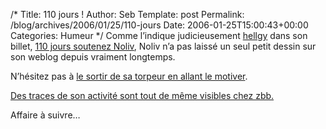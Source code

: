 /*
 Title: 110 jours !
 Author: Seb
 Template: post
 Permalink: /blog/archives/2006/01/25/110-jours
 Date: 2006-01-25T15:00:43+00:00
 Categories: Humeur
*/
Comme l&rsquo;indique judicieusement [hellgy][1] dans son billet, [110 jours soutenez Noliv][2], Noliv n&rsquo;a pas laissé un seul petit dessin sur son weblog depuis vraiment longtemps.

N&rsquo;hésitez pas à [le sortir de sa torpeur en allant le motiver][3].

[Des traces de son activité sont tout de même visibles chez zbb.][4]

Affaire à suivre&#8230;

 [1]: http://weblog.redisdead.net/
 [2]: http://weblog.redisdead.net/main/2006/01/25/1704-110-jours
 [3]: http://www.collyre.net/noliv/Shoutbox
 [4]: http://zeubeubeu.net/blog/tribune-libre#bo1959